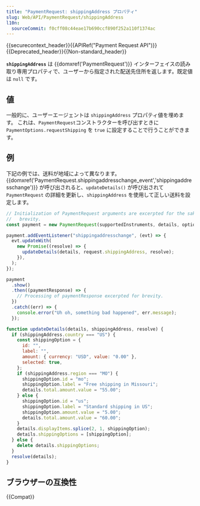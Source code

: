 ```yaml
---
title: "PaymentRequest: shippingAddress プロパティ"
slug: Web/API/PaymentRequest/shippingAddress
l10n:
  sourceCommit: f0cff08c44eae17b690ccf890f252a110f1374ac
---
```


{{securecontext_header}}{{APIRef("Payment Request API")}}{{Deprecated_header}}{{Non-standard_header}}

**`shippingAddress`** は {{domxref('PaymentRequest')}} インターフェイスの読み取り専用プロパティで、ユーザーから指定された配送先住所を返します。既定値は `null` です。

## 値

一般的に、ユーザーエージェントは `shippingAddress` プロパティ値を埋めます。
これは、`PaymentRequest`コンストラクターを呼び出すときに `PaymentOptions.requestShipping` を `true` に設定することで行うことができます。

## 例

下記の例では、送料が地域によって異なります。{{domxref('PaymentRequest.shippingaddresschange_event','shippingaddresschange')}} が呼び出されると、`updateDetails()` が呼び出されて `PaymentRequest` の詳細を更新し、`shippingAddress` を使用して正しい送料を設定します。

```js
// Initialization of PaymentRequest arguments are excerpted for the sake of
//   brevity.
const payment = new PaymentRequest(supportedInstruments, details, options);

payment.addEventListener("shippingaddresschange", (evt) => {
  evt.updateWith(
    new Promise((resolve) => {
      updateDetails(details, request.shippingAddress, resolve);
    }),
  );
});

payment
  .show()
  .then((paymentResponse) => {
    // Processing of paymentResponse excerpted for brevity.
  })
  .catch((err) => {
    console.error("Uh oh, something bad happened", err.message);
  });

function updateDetails(details, shippingAddress, resolve) {
  if (shippingAddress.country === "US") {
    const shippingOption = {
      id: "",
      label: "",
      amount: { currency: "USD", value: "0.00" },
      selected: true,
    };
    if (shippingAddress.region === "MO") {
      shippingOption.id = "mo";
      shippingOption.label = "Free shipping in Missouri";
      details.total.amount.value = "55.00";
    } else {
      shippingOption.id = "us";
      shippingOption.label = "Standard shipping in US";
      shippingOption.amount.value = "5.00";
      details.total.amount.value = "60.00";
    }
    details.displayItems.splice(2, 1, shippingOption);
    details.shippingOptions = [shippingOption];
  } else {
    delete details.shippingOptions;
  }
  resolve(details);
}
```

## ブラウザーの互換性

{{Compat}}
